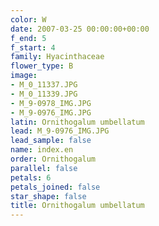 ```yaml
---
color: W
date: 2007-03-25 00:00:00+00:00
f_end: 5
f_start: 4
family: Hyacinthaceae
flower_type: B
image:
- M_0_11337.JPG
- M_0_11339.JPG
- M_9-0978_IMG.JPG
- M_9-0976_IMG.JPG
latin: Ornithogalum umbellatum
lead: M_9-0976_IMG.JPG
lead_sample: false
name: index.en
order: Ornithogalum
parallel: false
petals: 6
petals_joined: false
star_shape: false
title: Ornithogalum umbellatum
---
```

